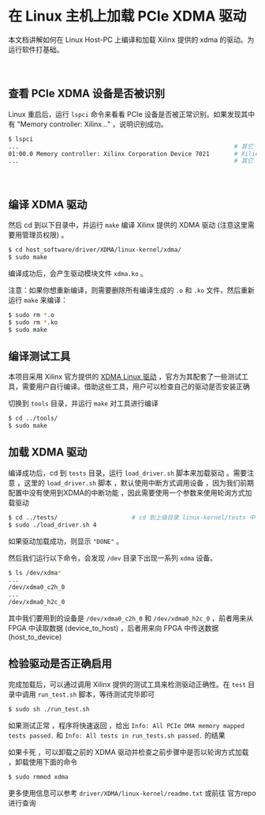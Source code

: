 # 在 Linux 主机上加载 PCIe XDMA 驱动

本文档讲解如何在 Linux Host-PC 上编译和加载 Xilinx 提供的 xdma 的驱动。为运行软件打基础。

　

## 查看 PCIe XDMA 设备是否被识别

Linux 重启后，运行 `lspci` 命令来看看 PCIe 设备是否被正常识别。如果发现其中有 "Memory controller: Xilinx..." ，说明识别成功。

```bash
$ lspci
...                                                             # 其它 PCI 设备
01:00.0 Memory controller: Xilinx Corporation Device 7021       # Xilinx PCIe-XDMA 设备
...                                                             # 其它 PCI 设备
```

　

## 编译 XDMA 驱动

然后 cd 到以下目录中，并运行 `make` 编译 Xilinx 提供的 XDMA 驱动 (注意这里需要用管理员权限) 。

```bash
$ cd host_software/driver/XDMA/linux-kernel/xdma/
$ sudo make
```

编译成功后，会产生驱动模块文件 `xdma.ko` 。

注意：如果你想重新编译，则需要删除所有编译生成的 `.o` 和 `.ko` 文件，然后重新运行 `make` 来编译：

```bash
$ sudo rm *.o
$ sudo rm *.ko
$ sudo make
```

## 编译测试工具

本项目采用 Xilinx 官方提供的 [XDMA Linux 驱动](https://github.com/Xilinx/dma_ip_drivers) ，官方为其配套了一些测试工具，需要用户自行编译。借助这些工具，用户可以检查自己的驱动是否安装正确

切换到 `tools` 目录，并运行 `make` 对工具进行编译

```bash
$ cd ../tools/
$ sudo make
```

## 加载 XDMA 驱动

编译成功后，cd 到 `tests` 目录，运行 `load_driver.sh` 脚本来加载驱动 。需要注意 ，这里的 `load_driver.sh` 脚本 ，默认使用中断方式调用设备 ，因为我们前期配置中没有使用到XDMA的中断功能 ，因此需要使用一个参数来使用轮询方式加载驱动

```bash
$ cd ../tests/                     # cd 到上级目录 linux-kernel/tests 中
$ sudo ./load_driver.sh 4
```

如果驱动加载成功，则显示 `"DONE"` 。

然后我们运行以下命令，会发现 `/dev` 目录下出现一系列 `xdma` 设备。

```bash
$ ls /dev/xdma*
...
/dev/xdma0_c2h_0
...
/dev/xdma0_h2c_0
```

其中我们要用到的设备是 `/dev/xdma0_c2h_0` 和 `/dev/xdma0_h2c_0` ，前者用来从 FPGA 中读取数据 (device_to_host) ，后者用来向 FPGA 中传送数据 (host_to_device)

## 检验驱动是否正确启用

完成加载后，可以通过调用 Xilinx 提供的测试工具来检测驱动正确性。在 `test` 目录中调用 `run_test.sh` 脚本，等待测试完毕即可

```bash
$ sudo sh ./run_test.sh
```

如果测试正常 ，程序将快速返回 ，给出 `Info: All PCIe DMA memory mapped tests passed.` 和 `Info: All tests in run_tests.sh passed.` 的结果

如果卡死 ，可以卸载之前的 XDMA 驱动并检查之前步骤中是否以轮询方式加载 ，卸载使用下面的命令

```bash
$ sudo rmmod xdma
```

更多使用信息可以参考 `driver/XDMA/linux-kernel/readme.txt` 或前往 官方repo 进行查询


